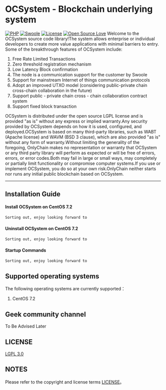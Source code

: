 # OCSystem - Blockchain underlying system
[![PHP](https://img.shields.io/badge/PHP-7.3.10-blue.svg)](https://www.php.net)
[![Swoole](https://img.shields.io/badge/Swoole-4.1.2-green.svg)](https://github.com/swoole/swoole-src/)
[![License](https://img.shields.io/badge/License-LGPL%203.0-yellow.svg)](https://github.com/onlychain/OCSystem/blob/master/LICENSE)
[![Open Source Love](https://badges.frapsoft.com/os/v1/open-source.png)](https://opensource.org/)
Welcome to the OCSystem source code library!The system allows enterprise or individual developers to create more value applications with minimal barriers to entry.
Some of the breakthrough features of OCSystem include:

1. Free Rate Limited Transactions
1. Zero threshold registration mechanism
1. Low Latency Block confirmation
1. The node is a communication support for the customer by Swoole
1. Support for mainstream Internet of things communication protocols
1. Adopt an improved UTXO model (considering public-private chain cross-chain collaboration in the future)
1. Support public - private chain cross - chain collaboration contract system
1. Support fixed block transaction

OCSystem is distributed under the open source LGPL license and is provided "as is" without any express or implied warranty.Any security provided by OCSystem depends on how it is used, configured, and deployed.OCSystem is based on many third-party libraries, such as WABT (Apache license) and WAVM (BSD 3 clause), which are also provided "as is" without any form of warranty.Without limiting the generality of the foregoing, OnlyChain makes no representation or warranty that OCSystem or any third party library will perform as expected or will be free of errors, errors, or error codes.Both may fail in large or small ways, may completely or partially limit functionality or compromise computer systems.If you use or implement OCSystem, you do so at your own risk.OnlyChain neither starts nor runs any initial public blockchain based on OCSystem.


---
**Installation Guide**
---

#### Install OCSystem on CentOS 7.2
```sh
Sorting out, enjoy looking forward to
```

#### Uninstall OCSystem on CentOS 7.2
```sh
Sorting out, enjoy looking forward to
```

#### Startup Commands
```sh
Sorting out, enjoy looking forward to
```

## Supported operating systems
The following operating systems are currently supported：
1. CentOS 7.2


## Geek community channel
To Be Advised Later


## LICENSE
[LGPL 3.0](./LICENSE)


## NOTES
Please refer to the copyright and license terms [LICENSE](./LICENSE)。
